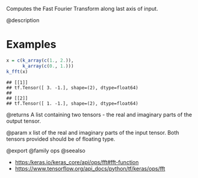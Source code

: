 Computes the Fast Fourier Transform along last axis of input.

@description

# Examples

```r
x = c(k_array(c(1., 2.)),
      k_array(c(0., 1.)))
k_fft(x)
```

```
## [[1]]
## tf.Tensor([ 3. -1.], shape=(2), dtype=float64)
## 
## [[2]]
## tf.Tensor([ 1. -1.], shape=(2), dtype=float64)
```

@returns
A list containing two tensors - the real and imaginary parts of the
output tensor.

@param x list of the real and imaginary parts of the input tensor. Both
tensors provided should be of floating type.

@export
@family ops
@seealso
+ <https:/keras.io/keras_core/api/ops/fft#fft-function>
+ <https://www.tensorflow.org/api_docs/python/tf/keras/ops/fft>
